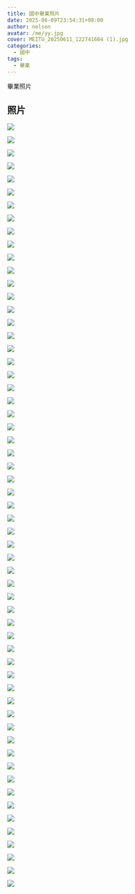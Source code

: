 ```yaml
---
title: 國中畢業照片
date: 2025-06-09T23:54:31+08:00
author: nelson
avatar: /me/yy.jpg
cover: MEITU_20250611_122741604 (1).jpg
categories:
  - 國中
tags:
  - 畢業
---
```


畢業照片

<!--more-->

## 照片
![](20250609_083344.jpg)

![](20250609_083345.jpg)

![](20250609_083349.jpg)

![](20250609_083351.jpg)

![](20250609_085929.jpg)

![](20250609_085931.jpg)

![](20250609_091638.jpg)

![](20250609_091642.jpg)

![](20250609_091652.jpg)

![](20250609_095123.jpg)

![](20250609_095343.jpg)

![](20250609_095353.jpg)

![](20250609_095354.jpg)

![](20250609_095355.jpg)

![](20250609_100621.jpg)

![](20250609_100623.jpg)

![](20250609_100641.jpg)

![](20250609_100646.jpg)

![](20250609_100832.jpg)

![](20250609_100834.jpg)

![](20250609_100934.jpg)

![](20250609_100941.jpg)

![](20250609_101001.jpg)

![](20250609_101002.jpg)

![](20250609_101057.jpg)

![](20250609_101059.jpg)

![](20250609_101111.jpg)

![](20250609_101113.jpg)

![](20250609_101150.jpg)

![](20250609_101154.jpg)

![](20250609_101156.jpg)

![](20250609_101256.jpg)

![](20250609_101301.jpg)

![](20250609_101317.jpg)

![](20250609_101321.jpg)

![](20250609_101451.jpg)

![](20250609_101455.jpg)

![](20250609_101720.jpg)

![](20250609_101723.jpg)

![](20250609_101754.jpg)

![](20250609_102354.jpg)

![](20250609_102357.jpg)

![](20250609_102548.jpg)

![](20250609_102550.jpg)

![](20250609_102627.jpg)

![](20250609_102631.jpg)

![](20250609_102910.jpg)

![](20250609_103001.jpg)

![](20250609_103008.jpg)

![](20250609_103010.jpg)

![](1749433229075.jpg)

![](1749437730767.jpg)

![](1749437822755.jpg)

![](20250609_083113.jpg)

![](20250609_083129.jpg)

![](20250609_083142.jpg)

![](20250609_083149.jpg)

![](20250609_083338.jpg)

![](20250609_083343.jpg)